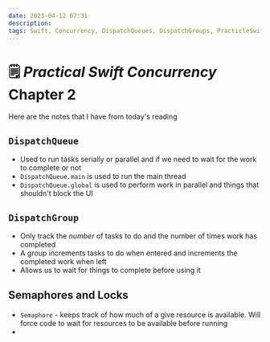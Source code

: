 ```yaml
---
date: 2023-04-12 07:31
description: 
tags: Swift, Concurrency, DispatchQueues, DispatchGroups, PracticleSwiftConcurrency, 🗒️
---
```


# 🗒️ *Practical Swift Concurrency* Chapter 2

Here are the notes that I have from today's reading

## `DispatchQueue`

- Used to run tasks serially or parallel and if we need to wait for the work to complete or not
- `DispatchQueue.main` is used to run the main thread
- `DispatchQueue.global` is used to perform work in parallel and things that shouldn't block the UI

## `DispatchGroup`

- Only track the *number* of tasks to do and the number of times work has completed
- A group increments tasks to do when entered and increments the completed work when left
- Allows us to wait for things to complete before using it

## Semaphores and Locks

- `Semaphore` - keeps track of how much of a give resource is available. Will force code to wait for resources to be available before running
- 